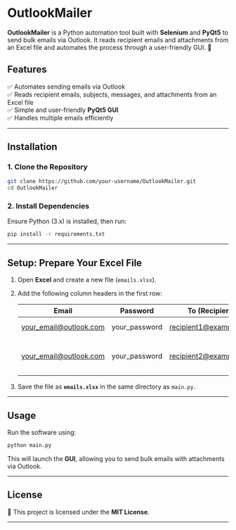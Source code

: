 # **OutlookMailer**

**OutlookMailer** is a Python automation tool built with **Selenium** and **PyQt5** to send bulk emails via Outlook. It reads recipient emails and attachments from an Excel file and automates the process through a user-friendly GUI. 🚀  

## **Features**  
✅ Automates sending emails via Outlook  
✅ Reads recipient emails, subjects, messages, and attachments from an Excel file  
✅ Simple and user-friendly **PyQt5 GUI**  
✅ Handles multiple emails efficiently  

---

## **Installation**  

### **1. Clone the Repository**  
```bash
git clone https://github.com/your-username/OutlookMailer.git
cd OutlookMailer
```

### **2. Install Dependencies**  
Ensure Python (3.x) is installed, then run:  
```bash
pip install -r requirements.txt
```

---

## **Setup: Prepare Your Excel File**  

1. Open **Excel** and create a new file (`emails.xlsx`).  
2. Add the following column headers in the first row:  

   | Email | Password | To (Recipient) | Subject | Message | Attachment |
   |-------|---------|---------------|---------|---------|------------|
   | your_email@outlook.com | your_password | recipient1@example.com | Hello | This is a test email. | C:\path\to\file.pdf |
   | your_email@outlook.com | your_password | recipient2@example.com | Meeting Update | Please find the attached document. | C:\path\to\file.docx |

3. Save the file as **`emails.xlsx`** in the same directory as `main.py`.

---

## **Usage**  

Run the software using:  
```bash
python main.py
```
This will launch the **GUI**, allowing you to send bulk emails with attachments via Outlook.

---

## **License**  
📜 This project is licensed under the **MIT License**.  

---

